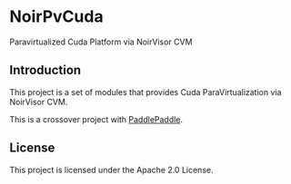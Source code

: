 # NoirPvCuda
Paravirtualized Cuda Platform via NoirVisor CVM

## Introduction
This project is a set of modules that provides Cuda ParaVirtualization via NoirVisor CVM.

This is a crossover project with [PaddlePaddle](https://github.com/PaddlePaddle).

## License
This project is licensed under the Apache 2.0 License.